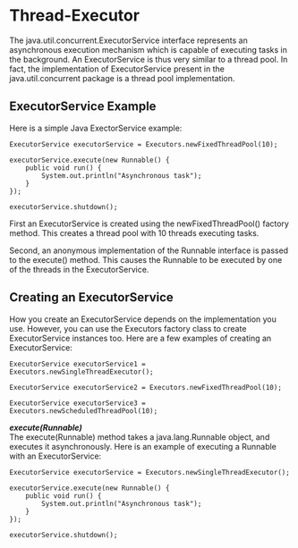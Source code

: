 # Thread-Executor

The java.util.concurrent.ExecutorService interface represents an asynchronous execution mechanism which is capable of executing tasks in the background. An ExecutorService is thus very similar to a thread pool. In fact, the implementation of ExecutorService present in the java.util.concurrent package is a thread pool implementation.

## ExecutorService Example

Here is a simple Java ExectorService example:
```
ExecutorService executorService = Executors.newFixedThreadPool(10);

executorService.execute(new Runnable() {
    public void run() {
        System.out.println("Asynchronous task");
    }
});

executorService.shutdown();
```
First an ExecutorService is created using the newFixedThreadPool() factory method. This creates a thread pool with 10 threads executing tasks.

Second, an anonymous implementation of the Runnable interface is passed to the execute() method. This causes the Runnable to be executed by one of the threads in the ExecutorService.

## Creating an ExecutorService
How you create an ExecutorService depends on the implementation you use. However, you can use the Executors factory class to create ExecutorService instances too. Here are a few examples of creating an ExecutorService:
```
ExecutorService executorService1 = Executors.newSingleThreadExecutor();

ExecutorService executorService2 = Executors.newFixedThreadPool(10);

ExecutorService executorService3 = Executors.newScheduledThreadPool(10);
```

***execute(Runnable)***                                       
The execute(Runnable) method takes a java.lang.Runnable object, and executes it asynchronously. Here is an example of executing a Runnable with an ExecutorService:
```
ExecutorService executorService = Executors.newSingleThreadExecutor();

executorService.execute(new Runnable() {
    public void run() {
        System.out.println("Asynchronous task");
    }
});

executorService.shutdown();
```

